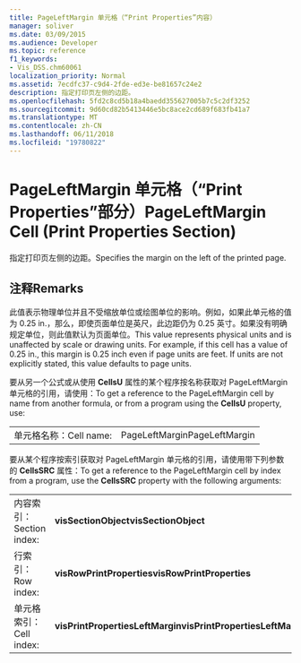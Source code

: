 ```yaml
---
title: PageLeftMargin 单元格（“Print Properties”内容）
manager: soliver
ms.date: 03/09/2015
ms.audience: Developer
ms.topic: reference
f1_keywords:
- Vis_DSS.chm60061
localization_priority: Normal
ms.assetid: 7ecdfc37-c9d4-2fde-ed3e-be81657c24e2
description: 指定打印页左侧的边距。
ms.openlocfilehash: 5fd2c8cd5b18a4baedd355627005b7c5c2df3252
ms.sourcegitcommit: 9d60cd82b5413446e5bc8ace2cd689f683fb41a7
ms.translationtype: MT
ms.contentlocale: zh-CN
ms.lasthandoff: 06/11/2018
ms.locfileid: "19780822"
---
```

# <a name="pageleftmargin-cell-print-properties-section"></a><span data-ttu-id="a34c0-103">PageLeftMargin 单元格（“Print Properties”部分）</span><span class="sxs-lookup"><span data-stu-id="a34c0-103">PageLeftMargin Cell (Print Properties Section)</span></span>

<span data-ttu-id="a34c0-104">指定打印页左侧的边距。</span><span class="sxs-lookup"><span data-stu-id="a34c0-104">Specifies the margin on the left of the printed page.</span></span>
  
## <a name="remarks"></a><span data-ttu-id="a34c0-105">注释</span><span class="sxs-lookup"><span data-stu-id="a34c0-105">Remarks</span></span>

<span data-ttu-id="a34c0-p101">此值表示物理单位并且不受缩放单位或绘图单位的影响。例如，如果此单元格的值为 0.25 in.，那么，即使页面单位是英尺，此边距仍为 0.25 英寸。如果没有明确规定单位，则此值默认为页面单位。</span><span class="sxs-lookup"><span data-stu-id="a34c0-p101">This value represents physical units and is unaffected by scale or drawing units. For example, if this cell has a value of 0.25 in., this margin is 0.25 inch even if page units are feet. If units are not explicitly stated, this value defaults to page units.</span></span> 
  
<span data-ttu-id="a34c0-109">要从另一个公式或从使用 **CellsU** 属性的某个程序按名称获取对 PageLeftMargin 单元格的引用，请使用：</span><span class="sxs-lookup"><span data-stu-id="a34c0-109">To get a reference to the PageLeftMargin cell by name from another formula, or from a program using the **CellsU** property, use:</span></span> 
  
|||
|:-----|:-----|
| <span data-ttu-id="a34c0-110">单元格名称：</span><span class="sxs-lookup"><span data-stu-id="a34c0-110">Cell name:</span></span>  <br/> | <span data-ttu-id="a34c0-111">PageLeftMargin</span><span class="sxs-lookup"><span data-stu-id="a34c0-111">PageLeftMargin</span></span>  <br/> |
   
<span data-ttu-id="a34c0-112">要从某个程序按索引获取对 PageLeftMargin 单元格的引用，请使用带下列参数的  **CellsSRC**  属性：</span><span class="sxs-lookup"><span data-stu-id="a34c0-112">To get a reference to the PageLeftMargin cell by index from a program, use the **CellsSRC** property with the following arguments:</span></span> 
  
|||
|:-----|:-----|
| <span data-ttu-id="a34c0-113">内容索引：</span><span class="sxs-lookup"><span data-stu-id="a34c0-113">Section index:</span></span>  <br/> |<span data-ttu-id="a34c0-114">**visSectionObject**</span><span class="sxs-lookup"><span data-stu-id="a34c0-114">**visSectionObject**</span></span> <br/> |
| <span data-ttu-id="a34c0-115">行索引：</span><span class="sxs-lookup"><span data-stu-id="a34c0-115">Row index:</span></span>  <br/> |<span data-ttu-id="a34c0-116">**visRowPrintProperties**</span><span class="sxs-lookup"><span data-stu-id="a34c0-116">**visRowPrintProperties**</span></span> <br/> |
| <span data-ttu-id="a34c0-117">单元格索引：</span><span class="sxs-lookup"><span data-stu-id="a34c0-117">Cell index:</span></span>  <br/> |<span data-ttu-id="a34c0-118">**visPrintPropertiesLeftMargin**</span><span class="sxs-lookup"><span data-stu-id="a34c0-118">**visPrintPropertiesLeftMargin**</span></span> <br/> |
   

